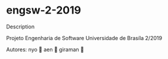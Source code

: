 # engsw-2-2019
Description

Projeto Engenharia de Software
Universidade de Brasíla
2/2019

Autores:
nyo :leopard:
aen :fox_face:
giraman :tiger2:

